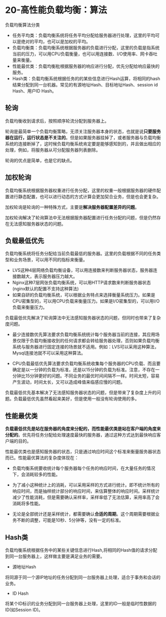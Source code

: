 
# 20-高性能负载均衡：算法

负载均衡算法分类
- 任务平均类：负载均衡系统将任务平均分配给服务器进行处理，这里的平均可以是绝对的平均，也可以是加权的平均。
- 负载均衡类：负载均衡系统根据服务器的负载进行分配，这里的负载是指系统当前的压力，可以用CPU负载衡量，也可以用连接数、I/O使用率、网卡吞吐量来衡量。
- 性能最优类：负载均衡秕根据服务器的响应进行分配，优先分配给响应最快的服务。
- Hash类：负载均衡系统根据任务的的某些信息进行Hash运算，将相同的hash结果分配到同一台机器。常见的有源地址Hash、目标地址Hash、session id Hash、用户ID Hash。

## 轮询

负载均衡收到请求后，按照顺序轮流分配到服务器上。

轮询是最简单一个负载均衡策略，无须关注服务器本身的状态，也就是说**只要服务器在运行，运行状态是不关注的**。但是如果服务器挂掉了，或者服务器与负载均衡系统的连接断掉了，这时候负载均衡系统肯定要是能够感知到的，并且做出相应的处理，例如，将服务器从可分配服务器列表删除。

轮询的优点是简单，也是它的缺点。

## 加权轮询

负载均衡系统根据服务器权重进行任务分配，这里的权重一般根据服务器的硬件配置进行静态配置，也可以进行动态的方式计算会更加契合业务，但是也会更复杂。

加权轮询是轮询的一种特殊方式，主要是**解决服务器配置差异的问题**。

加权轮询解决了轮询算法中无法根据服务器配置进行任务分配的问题，但是仍然存在无法感知服务器状态的问题。

## 负载最低优先

负载均衡系统将任务分配给当前负载最低的服务器。这里的负载根据不同的任务类型和业务场景，可以用不同的指标来衡量。

- LVS这种4层网络负载均衡设备，可以用连接数来判断服务器状态，服务器连接数越大，表示服务器压力越大。
- Nginx这种7层网张负载均衡系统，可以用HTTP请求数来判断服务器状态(nginx默认的配置不支持这种算法)
- 如果自研的负载均衡系统，可以根据业务特点来选择衡量系统压力。如果是CPU密集型的，可以用CPU负载来衡量压力。如果是I/O密集型的，可以用I/O负载来衡量压力。

负载最低优先解决了轮询算法中无法感知服务器状态的问题，但同时也带来了复杂度问题。

- 最少连接数优先算法要求负载均衡系统统计每个服务器当前的连接，其应用场景仅限于负载均衡接收到的任何请求都会转给服务器处理，否则如果负载均衡系统与服务器进行固定连接的场景就不适用。例如：LVS可以采用这种算法，Mysql连接池就不可以采用这种算法。

- CPU负载最低优先算法要求负载均衡系统收集每个服务器的CPU负载、而且要确定是以一分钟的负载为标准，还是以15分钟的负载为标准。注意，不存在一分钟比15分钟更好的问题。不同业务的最优时间间隔不一样。时间太短，容易产生波动，时间太长，又可以造成峰值来临感应慢的问题。

负载最低优先基本解决了无法感知服务器状态的问题，但是带来了复杂度上升的问题。负载最低优先虽然看起来美好，但是使用一般没有轮询使用的多。

## 性能最优类

**负载最低优先是站在服务器的角度来分配的，而性能最优类是站在客户端的角度来分配的**。优先将任务分配给处理速度最快的服务器，通过这种方式达到最快响应客户端的目的。

性能最优类也是感知服务器的状态，只是通过响应时间这个标准来衡量服务器状态而已。性能最优算法的复杂度体现在：

- 负载均衡系统要收统计每个服务器每个任务的响应时间，在大量任务的情况下，会消耗较多的性能。

- 为了减小这种统计上的消耗，可以采用采样的方式进行统计。即不统计所有的响应时间，而是抽样统计部分的响应时间，来估算整体的响应时间。采样统计减少了性能消耗，但是需要确认采样率，采样率低了无法估算，采用率高了会消耗将多性能。

- 无论是全部统计还是采样统计，都需要确认**合适的周期**。这个周期需要根据业务不断的调整，可能是10秒、5分钟等，没有一定的标准。

## Hash类

负载均衡系统根据任务中的某些关键信息进行Hash,将相同的Hash值的请求分配到同一台服务器上，这样做主要是满足业务的需要。

- 源地址Hash

将同源于同一个源IP地址的任务分配到同一台服务器上处理，适合于事务和会话的业务。
- ID Hash

将某个ID标识的业务分配到同一台服务器上处理，这里的ID一般是临时性数据的ID(如Session ID)。


